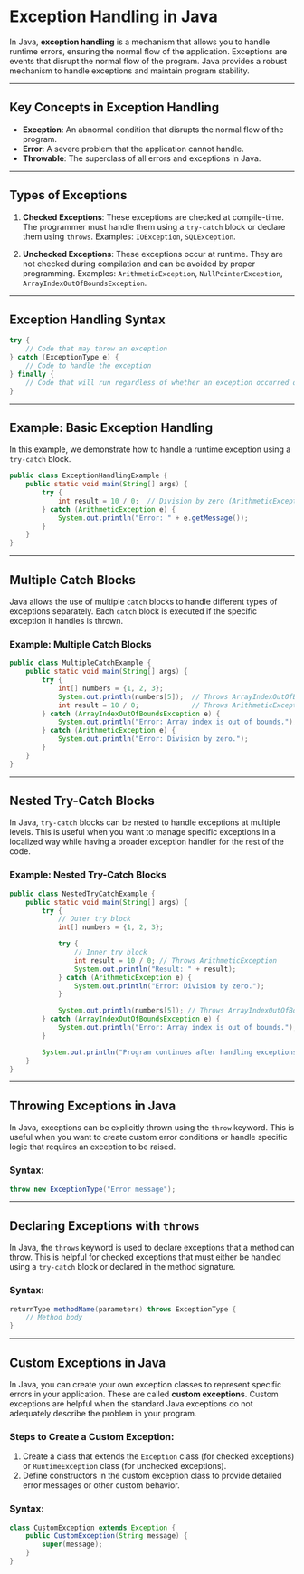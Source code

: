 # Exception Handling in Java

In Java, **exception handling** is a mechanism that allows you to handle runtime errors, ensuring the normal flow of the application. Exceptions are events that disrupt the normal flow of the program. Java provides a robust mechanism to handle exceptions and maintain program stability.

---

## Key Concepts in Exception Handling

- **Exception**: An abnormal condition that disrupts the normal flow of the program.
- **Error**: A severe problem that the application cannot handle.
- **Throwable**: The superclass of all errors and exceptions in Java.

---

## Types of Exceptions

1. **Checked Exceptions**: These exceptions are checked at compile-time. The programmer must handle them using a `try-catch` block or declare them using `throws`. Examples: `IOException`, `SQLException`.

2. **Unchecked Exceptions**: These exceptions occur at runtime. They are not checked during compilation and can be avoided by proper programming. Examples: `ArithmeticException`, `NullPointerException`, `ArrayIndexOutOfBoundsException`.

---

## Exception Handling Syntax

```java
try {
    // Code that may throw an exception
} catch (ExceptionType e) {
    // Code to handle the exception
} finally {
    // Code that will run regardless of whether an exception occurred or not
}
```
---
## Example: Basic Exception Handling

In this example, we demonstrate how to handle a runtime exception using a `try-catch` block.

```java
public class ExceptionHandlingExample {
    public static void main(String[] args) {
        try {
            int result = 10 / 0;  // Division by zero (ArithmeticException)
        } catch (ArithmeticException e) {
            System.out.println("Error: " + e.getMessage());
        }
    }
}
```
---
## Multiple Catch Blocks

Java allows the use of multiple `catch` blocks to handle different types of exceptions separately. Each `catch` block is executed if the specific exception it handles is thrown.

### Example: Multiple Catch Blocks
```java
public class MultipleCatchExample {
    public static void main(String[] args) {
        try {
            int[] numbers = {1, 2, 3};
            System.out.println(numbers[5]);  // Throws ArrayIndexOutOfBoundsException
            int result = 10 / 0;             // Throws ArithmeticException
        } catch (ArrayIndexOutOfBoundsException e) {
            System.out.println("Error: Array index is out of bounds.");
        } catch (ArithmeticException e) {
            System.out.println("Error: Division by zero.");
        }
    }
}
```
---
## Nested Try-Catch Blocks

In Java, `try-catch` blocks can be nested to handle exceptions at multiple levels. This is useful when you want to manage specific exceptions in a localized way while having a broader exception handler for the rest of the code.

### Example: Nested Try-Catch Blocks
```java
public class NestedTryCatchExample {
    public static void main(String[] args) {
        try {
            // Outer try block
            int[] numbers = {1, 2, 3};

            try {
                // Inner try block
                int result = 10 / 0; // Throws ArithmeticException
                System.out.println("Result: " + result);
            } catch (ArithmeticException e) {
                System.out.println("Error: Division by zero.");
            }

            System.out.println(numbers[5]); // Throws ArrayIndexOutOfBoundsException
        } catch (ArrayIndexOutOfBoundsException e) {
            System.out.println("Error: Array index is out of bounds.");
        }

        System.out.println("Program continues after handling exceptions.");
    }
}
```
---
## Throwing Exceptions in Java

In Java, exceptions can be explicitly thrown using the `throw` keyword. This is useful when you want to create custom error conditions or handle specific logic that requires an exception to be raised.

### Syntax:
```java
throw new ExceptionType("Error message");
```
---
## Declaring Exceptions with `throws`

In Java, the `throws` keyword is used to declare exceptions that a method can throw. This is helpful for checked exceptions that must either be handled using a `try-catch` block or declared in the method signature.

### Syntax:
```java
returnType methodName(parameters) throws ExceptionType {
    // Method body
}
```
---
## Custom Exceptions in Java

In Java, you can create your own exception classes to represent specific errors in your application. These are called **custom exceptions**. Custom exceptions are helpful when the standard Java exceptions do not adequately describe the problem in your program.

### Steps to Create a Custom Exception:
1. Create a class that extends the `Exception` class (for checked exceptions) or `RuntimeException` class (for unchecked exceptions).
2. Define constructors in the custom exception class to provide detailed error messages or other custom behavior.

### Syntax:
```java
class CustomException extends Exception {
    public CustomException(String message) {
        super(message);
    }
}
```